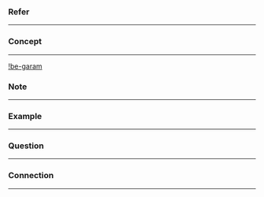 ### Refer
---

### Concept
----
[!be-garam](../Source/be-garam.jpg)

### Note
---

### Example
---

### Question
---

### Connection
---